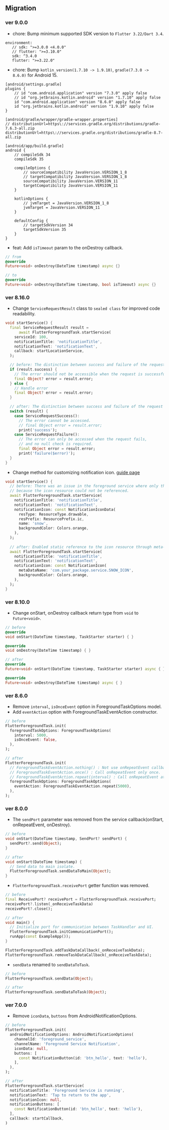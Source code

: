 ## Migration

### ver 9.0.0

- chore: Bump minimum supported SDK version to `Flutter 3.22/Dart 3.4`.

```
environment:
   // sdk: ">=3.0.0 <4.0.0"
   // flutter: ">=3.10.0"
   sdk: ^3.4.0
   flutter: ">=3.22.0"
```

- chore: Bump `kotlin_version(1.7.10 -> 1.9.10)`, `gradle(7.3.0 -> 8.6.0)` for Android 15.

```
[android/settings.gradle]
plugins {
    // id "com.android.application" version "7.3.0" apply false
    // id "org.jetbrains.kotlin.android" version "1.7.10" apply false
    id "com.android.application" version "8.6.0" apply false
    id "org.jetbrains.kotlin.android" version "1.9.10" apply false
}

[android/gradle/wrapper/gradle-wrapper.properties]
// distributionUrl=https\://services.gradle.org/distributions/gradle-7.6.3-all.zip
distributionUrl=https\://services.gradle.org/distributions/gradle-8.7-all.zip

[android/app/build.gradle]
android {
    // compileSdk 34
    compileSdk 35
    
    compileOptions {
        // sourceCompatibility JavaVersion.VERSION_1_8
        // targetCompatibility JavaVersion.VERSION_1_8
        sourceCompatibility JavaVersion.VERSION_11
        targetCompatibility JavaVersion.VERSION_11
    }

    kotlinOptions {
        // jvmTarget = JavaVersion.VERSION_1_8
        jvmTarget = JavaVersion.VERSION_11
    }
    
    defaultConfig {
        // targetSdkVersion 34
        targetSdkVersion 35
    }
}
```

- feat: Add `isTimeout` param to the onDestroy callback.

```dart
// from
@override
Future<void> onDestroy(DateTime timestamp) async {}

// to
@override
Future<void> onDestroy(DateTime timestamp, bool isTimeout) async {}
```

### ver 8.16.0

- Change `ServiceRequestResult` class to `sealed class` for improved code readability.

```dart
void startService() {
  final ServiceRequestResult result =
      await FlutterForegroundTask.startService(
    serviceId: 100,
    notificationTitle: 'notificationTitle',
    notificationText: 'notificationText',
    callback: startLocationService,
  );

  // before: The distinction between success and failure of the request is unclear.
  if (result.success) {
    // The error should not be accessible when the request is successful.
    final Object? error = result.error;
  } else {
    // Handle error
    final Object? error = result.error;
  }

  // after: The distinction between success and failure of the request is clear. 
  switch (result) {
    case ServiceRequestSuccess():
      // The error cannot be accessed.
      // final Object error = result.error;
      print('success');
    case ServiceRequestFailure():
      // The error can only be accessed when the request fails, 
      // and no null check is required.
      final Object error = result.error;
      print('failure($error)');
  }
}
```

- Change method for customizing notification icon. [guide page](./customize_notification_icon.md)

```dart
void startService() {
  // before: There was an issue in the foreground service where only the white icon was displayed 
  // because the icon resource could not be referenced.
  await FlutterForegroundTask.startService(
    notificationTitle: 'notificationTitle',
    notificationText: 'notificationText',
    notificationIcon: const NotificationIconData(
      resType: ResourceType.drawable,
      resPrefix: ResourcePrefix.ic,
      name: 'snow',
      backgroundColor: Colors.orange,
    ),
  );
  
  // after: Enabled static reference to the icon resource through meta-data.
  await FlutterForegroundTask.startService(
    notificationTitle: 'notificationTitle',
    notificationText: 'notificationText',
    notificationIcon: const NotificationIcon(
      metaDataName: 'com.your_package.service.SNOW_ICON',
      backgroundColor: Colors.orange,
    ),
  );
}
```

### ver 8.10.0

- Change onStart, onDestroy callback return type from `void` to `Future<void>`.

```dart
// before
@override
void onStart(DateTime timestamp, TaskStarter starter) { }

@override
void onDestroy(DateTime timestamp) { }

// after
@override
Future<void> onStart(DateTime timestamp, TaskStarter starter) async { }

@override
Future<void> onDestroy(DateTime timestamp) async { }
```

### ver 8.6.0

- Remove `interval`, `isOnceEvent` option in ForegroundTaskOptions model.
- Add `eventAction` option with ForegroundTaskEventAction constructor.

```dart
// before
FlutterForegroundTask.init(
  foregroundTaskOptions: ForegroundTaskOptions(
    interval: 5000,
    isOnceEvent: false,
  ),
);

// after
FlutterForegroundTask.init(
  // ForegroundTaskEventAction.nothing() : Not use onRepeatEvent callback.
  // ForegroundTaskEventAction.once() : Call onRepeatEvent only once.
  // ForegroundTaskEventAction.repeat(interval) : Call onRepeatEvent at milliseconds interval.
  foregroundTaskOptions: ForegroundTaskOptions(
    eventAction: ForegroundTaskEventAction.repeat(5000),
  ),
);
```

### ver 8.0.0

- The `sendPort` parameter was removed from the service callback(onStart, onRepeatEvent, onDestroy).

```dart
// before
void onStart(DateTime timestamp, SendPort? sendPort) {
  sendPort?.send(Object);
}

// after
void onStart(DateTime timestamp) {
  // Send data to main isolate.
  FlutterForegroundTask.sendDataToMain(Object);
}
```

- `FlutterForegroundTask.receivePort` getter function was removed.

```dart
// before
final ReceivePort? receivePort = FlutterForegroundTask.receivePort;
receivePort?.listen(_onReceiveTaskData)
receivePort?.close();

// after
void main() {
  // Initialize port for communication between TaskHandler and UI.
  FlutterForegroundTask.initCommunicationPort();
  runApp(const ExampleApp());
}

FlutterForegroundTask.addTaskDataCallback(_onReceiveTaskData);
FlutterForegroundTask.removeTaskDataCallback(_onReceiveTaskData);
```

- `sendData` renamed to `sendDataToTask`.

```dart
// before
FlutterForegroundTask.sendData(Object);

// after
FlutterForegroundTask.sendDataToTask(Object);
```

### ver 7.0.0

- Remove `iconData`, `buttons` from AndroidNotificationOptions.

```dart
// before
FlutterForegroundTask.init(
  androidNotificationOptions: AndroidNotificationOptions(
    channelId: 'foreground_service',
    channelName: 'Foreground Service Notification',
    iconData: null,
    buttons: [
      const NotificationButton(id: 'btn_hello', text: 'hello'),
    ],
  ),
);

// after
FlutterForegroundTask.startService(
  notificationTitle: 'Foreground Service is running',
  notificationText: 'Tap to return to the app',
  notificationIcon: null,
  notificationButtons: [
    const NotificationButton(id: 'btn_hello', text: 'hello'),
  ],
  callback: startCallback,
)
```
